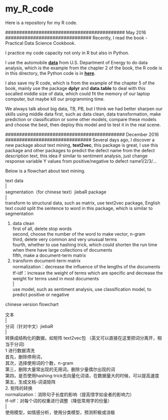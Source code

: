 # my_R_code

Here is a repository for my R code.

########################################### May 2016 ###############################
Recently, I read the book - Practical Data Science Cookbook.

I practice my code capacity not only in R but also in Python.

I use the automobile [**data**](http://www.fueleconomy.gov/feg/epadata/vehicles.csv.zip) from U.S. Department of Energy to do data analysis, which is the example from the chapter 2 of the book, the R code is in this directory, the Python code is in [**here**](http://nbviewer.jupyter.org/github/yishi/Data-Analysis-Series-in-Python/blob/master/Data_Analysis_Series_VI.ipynb).

I also save my R code, which is from the example of the chapter 5 of the book, mainly use the package **dplyr** and **data.table** to deal with this socalled middle size of data, which could fit the memory of our laptop computer, but maybe kill our programming time.

We always talk about big data, TB, PB, but I think we had better sharpen our skills using middle data first, such as data clean, data transformation, make prediction or classification or some other models, compare these models and choose the best, then deploy this model and to test it in the real scene.

########################################### December 2016 ###############################
Several days ago, I discover a new package about text mining, **text2vec**, this package is great, I use this package and other packages to predict the defect name from the defect description text, this idea if similar to sentiment analysis, just change response variable Y values from positive/negative to defect name1/2/3/...

Below is a flowchart about text mining.

text data  
  |  
segmentation（for chinese text）jiebaR package  
  |  
transform to structural data, such as matrix, use text2vec package, English text could split the sentence to word in this package, which is similar to segmentation  
1. data clean  
first of all, delete stop words  
second, choose the number of the word to make vector, n-gram  
third, delete very common and very unusual terms  
fourth, whether to use hashing trick, which could shorten the run time when there have large collections of documents  
fifth, make a document-term matrix  
2. transform document-term matrix  
normalization：decrease the influence of the lengths of the documents  
tf-idf：increase the weight of terms which are specific and decrease the weight for terms used in most documents    
|  
use model, such as sentiment analysis, use classification model, to predict positive or negative


chinese version flowchart  

文本  
  |  
  分词（针对中文）jiebaR  
  |  
  转换成结构化的数据，如矩阵  text2vec包  （英文可以直接在这里把词分离开，相当于分词)  
  1 进行数据清洗  
  首先，删除停用词，  
  其次，选择使用词的个数，n-gram  
  第三，删除大量常出现的无用词，删除少量偶尔出现的词   
  第四，是否使用hashing trick去向量化词语，在数据量大的时候，可以提高速度  
  第五，生成文档-词语矩阵  
  2. 矩阵的转换  
  normalization：消除句子长度的影响（提高惜字如金者的影响力）  
  tf-idf：对每个词的权重进行调整（降低常用字的份量）  
  |  
  使用模型，如情感分析，使用分类模型，预测积极或消极

